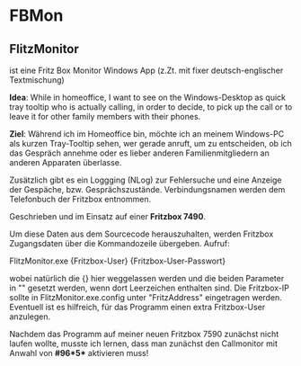 # FBMon

## FlitzMonitor

ist eine Fritz Box Monitor Windows App
(z.Zt. mit fixer deutsch-englischer Textmischung)


**Idea**:
While in homeoffice, I want to see on the Windows-Desktop as quick tray tooltip who is actually calling,
in order to decide, to pick up the call or to leave it for other family members with their phones.

**Ziel**:
Während ich im Homeoffice bin, möchte ich an meinem Windows-PC als kurzen Tray-Tooltip sehen, wer gerade anruft,
um zu entscheiden, ob ich das Gespräch annehme oder es lieber anderen Familienmitgliedern an anderen Apparaten überlasse.

Zusätzlich gibt es ein Loggging (NLog) zur Fehlersuche und eine Anzeige der Gespäche, bzw. Gesprächszustände.
Verbindungsnamen werden dem Telefonbuch der Fritzbox entnommen.

Geschrieben und im Einsatz auf einer **Fritzbox 7490**.

Um diese Daten aus dem Sourcecode herauszuhalten, werden Fritzbox Zugangsdaten über die Kommandozeile übergeben.
Aufruf: 

FlitzMonitor.exe {Fritzbox-User} {Fritzbox-User-Passwort}

wobei natürlich die {} hier weggelassen werden und die beiden Parameter in "" gesetzt werden, wenn dort Leerzeichen enthalten sind.
Die Fritzbox-IP sollte in FlitzMonitor.exe.config unter "FritzAddress" eingetragen werden.
Eventuell ist es hilfreich, für das Programm einen extra Fritzbox-User anzulegen.

Nachdem das Programm auf meiner neuen Fritzbox 7590 zunächst nicht laufen wollte, musste ich lernen, 
dass man zunächst den Callmonitor mit Anwahl von **\#96\*5\*** aktivieren muss!
